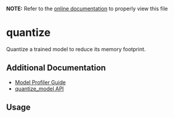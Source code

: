 __NOTE:__ Refer to the [online documentation](https://github.com/ReRAM-Labs/yzlite) to properly view this file

# quantize

 Quantize a trained model to reduce its memory footprint.

## Additional Documentation

- [Model Profiler Guide](../guides/model_quantization.md)
- [quantize_model API](https://github.com/ReRAM-Labs/yzlite/docs/python_api/operations/quantize.html)

## Usage

```{include} ./quantize_cli_help.md
```
